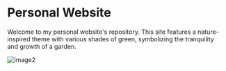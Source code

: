 # Personal Website

Welcome to my personal website's repository. This site features a nature-inspired theme with various shades of green, symbolizing the tranquility and growth of a garden.

![image2](https://github.com/Niimraa/Niimraa.github.io/assets/133609979/575469ce-b362-4067-803e-9c6638480b76)





